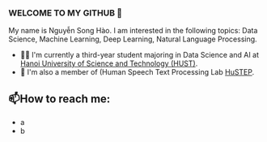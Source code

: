 ### WELCOME TO MY GITHUB 👋
My name is Nguyễn Song Hào. I am interested in the following topics: Data Science, Machine Learning, Deep Learning, Natural Language Processing.
- 👨‍🎓 I'm currently a third-year student majoring in Data Science and AI at [Hanoi University of Science and Technology (HUST)](https://hust.edu.vn/).  
- 🔭 I'm also a member of (Human Speech Text Processing Lab [HuSTEP](https://github.com/HuSTeP-Human-Speech-Text-Processing-Lab).
## 📫How to reach me:
- a
- b
<!--
**shao2011/shao2011** is a ✨ _special_ ✨ repository because its `README.md` (this file) appears on your GitHub profile.

Here are some ideas to get you started:

- 🔭 I’m currently working on ...
- 🌱 I’m currently learning ...
- 👯 I’m looking to collaborate on ...
- 🤔 I’m looking for help with ...
- 💬 Ask me about ...
- 📫 How to reach me: ...
- 😄 Pronouns: ...
- ⚡ Fun fact: ...
-->
